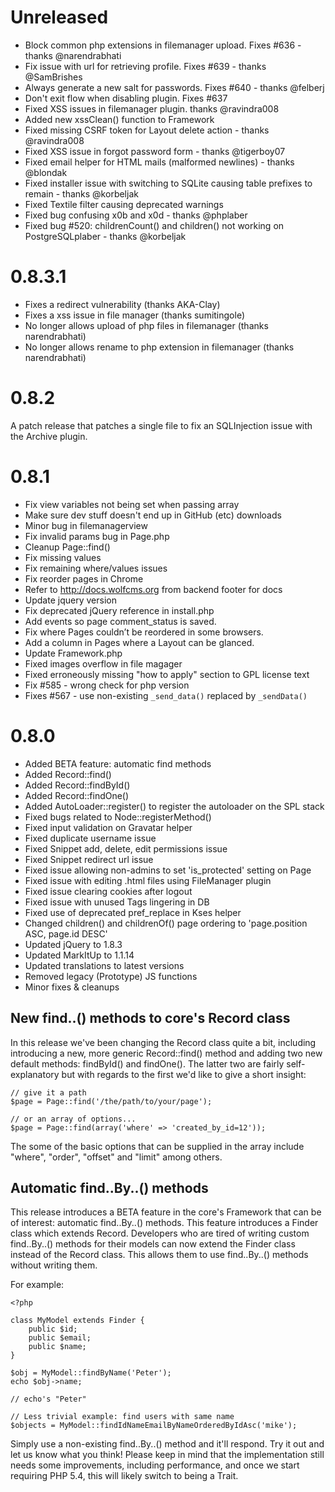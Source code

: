 # Unreleased

- Block common php extensions in filemanager upload. Fixes #636 - thanks @narendrabhati
- Fix issue with url for retrieving profile. Fixes #639 - thanks @SamBrishes
- Always generate a new salt for passwords. Fixes #640 - thanks @felberj
- Don't exit flow when disabling plugin. Fixes #637
- Fixed XSS issues in filemanager plugin. thanks @ravindra008
- Added new xssClean() function to Framework
- Fixed missing CSRF token for Layout delete action - thanks @ravindra008
- Fixed XSS issue in forgot password form - thanks @tigerboy07
- Fixed email helper for HTML mails (malformed newlines) - thanks @blondak
- Fixed installer issue with switching to SQLite causing table prefixes to remain - thanks @korbeljak
- Fixed Textile filter causing deprecated warnings
- Fixed bug confusing x0b and x0d - thanks @phplaber
- Fixed bug #520: childrenCount() and children() not working on PostgreSQLplaber - thanks @korbeljak

# 0.8.3.1

- Fixes a redirect vulnerability (thanks AKA-Clay)
- Fixes a xss issue in file manager (thanks sumitingole)
- No longer allows upload of php files in filemanager (thanks narendrabhati)
- No longer allows rename to php extension in filemanager (thanks narendrabhati)

# 0.8.2

A patch release that patches a single file to fix an SQLInjection issue with the Archive plugin.

# 0.8.1

- Fix view variables not being set when passing array
- Make sure dev stuff doesn't end up in GitHub (etc) downloads
- Minor bug in filemanagerview
- Fix invalid params bug in Page.php
- Cleanup Page::find()
- Fix missing values
- Fix remaining where/values issues
- Fix reorder pages in Chrome
- Refer to http://docs.wolfcms.org from backend footer for docs
- Update jquery version
- Fix deprecated jQuery reference in install.php
- Add events so page comment_status is saved.
- Fix where Pages couldn’t be reordered in some browsers.
- Add a column in Pages where a Layout can be glanced.
- Update Framework.php
- Fixed images overflow in file magager
- Fixed erroneously missing "how to apply" section to GPL license text
- Fix #585 - wrong check for php version
- Fixes #567 - use non-existing ```_send_data()``` replaced by ```_sendData()```

# 0.8.0

* Added BETA feature: automatic find methods
* Added Record::find()
* Added Record::findById()
* Added Record::findOne()
* Added AutoLoader::register() to register the autoloader on the SPL stack
* Fixed bugs related to Node::registerMethod()
* Fixed input validation on Gravatar helper
* Fixed duplicate username issue
* Fixed Snippet add, delete, edit permissions issue
* Fixed Snippet redirect url issue
* Fixed issue allowing non-admins to set 'is_protected' setting on Page
* Fixed issue with editing .html files using FileManager plugin
* Fixed issue clearing cookies after logout
* Fixed issue with unused Tags lingering in DB
* Fixed use of deprecated pref_replace in Kses helper
* Changed children() and childrenOf() page ordering to 'page.position ASC, page.id DESC'
* Updated jQuery to 1.8.3
* Updated MarkItUp to 1.1.14
* Updated translations to latest versions
* Removed legacy (Prototype) JS functions
* Minor fixes & cleanups

## New find..() methods to core's Record class

In this release we've been changing the Record class quite a bit, including introducing a new, more generic Record::find() method and adding two new default methods: findById() and findOne(). The latter two are fairly self-explanatory but with regards to the first we'd like to give a short insight:

```
// give it a path
$page = Page::find('/the/path/to/your/page');

// or an array of options...
$page = Page::find(array('where' => 'created_by_id=12'));
```
The some of the basic options that can be supplied in the array include "where", "order", "offset" and "limit" among others.

## Automatic find..By..() methods

This release introduces a BETA feature in the core's Framework that can be of interest: automatic find..By..() methods. This feature introduces a Finder class which extends Record. Developers who are tired of writing custom find..By..() methods for their models can now extend the Finder class instead of the Record class. This allows them to use find..By..() methods without writing them.

For example:

```
<?php

class MyModel extends Finder {
    public $id;
    public $email;
    public $name;
}

$obj = MyModel::findByName('Peter');
echo $obj->name;

// echo's "Peter"

// Less trivial example: find users with same name
$objects = MyModel::findIdNameEmailByNameOrderedByIdAsc('mike');
```

Simply use a non-existing find..By..() method and it'll respond. Try it out and let us know what you think! Please keep in mind that the implementation still needs some improvements, including performance, and once we start requiring PHP 5.4, this will likely switch to being a Trait.
